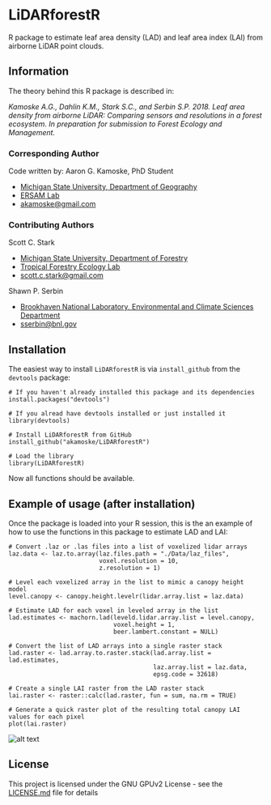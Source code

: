 
# LiDARforestR

R package to estimate leaf area density (LAD) and leaf area index (LAI) from airborne LiDAR point clouds.

## Information

The theory behind this R package is described in:   

*Kamoske A.G., Dahlin K.M., Stark S.C., and Serbin S.P. 2018. Leaf area density from airborne LiDAR: Comparing sensors and resolutions in a forest ecosystem. In preparation for submission to Forest Ecology and Management.*

### Corresponding Author

Code written by: Aaron G. Kamoske, PhD Student
   
  + [Michigan State University, Department of Geography](http://geo.msu.edu/)      
  + [ERSAM Lab](https://www.ersamlab.com/)   
  + akamoske@gmail.com

### Contributing Authors

Scott C. Stark
   
  + [Michigan State University, Department of Forestry](https://www.canr.msu.edu/for/)      
  + [Tropical Forestry Ecology Lab](https://sites.google.com/site/scottcstarktropicalforest/)   
  + scott.c.stark@gmail.com  
  
Shawn P. Serbin

  + [Brookhaven National Laboratory, Environmental and Climate Sciences Department](https://www.bnl.gov/envsci/bio/serbin-shawn.php)
  + sserbin@bnl.gov
  
## Installation

The easiest way to install `LiDARforestR` is via `install_github` from the `devtools` package:

```
# If you haven't already installed this package and its dependencies
install.packages("devtools")

# If you alread have devtools installed or just installed it
library(devtools)

# Install LiDARforestR from GitHub
install_github("akamoske/LiDARforestR")

# Load the library
library(LiDARforestR)
```

Now all functions should be available.

## Example of usage (after installation)

Once the package is loaded into your R session, this is the an example of how to use the functions in this package
to estimate LAD and LAI:

```
# Convert .laz or .las files into a list of voxelized lidar arrays
laz.data <- laz.to.array(laz.files.path = "./Data/laz_files", 
                         voxel.resolution = 10, 
                         z.resolution = 1)

# Level each voxelized array in the list to mimic a canopy height model
level.canopy <- canopy.height.levelr(lidar.array.list = laz.data)

# Estimate LAD for each voxel in leveled array in the list 
lad.estimates <- machorn.lad(leveld.lidar.array.list = level.canopy, 
                             voxel.height = 1, 
                             beer.lambert.constant = NULL)

# Convert the list of LAD arrays into a single raster stack
lad.raster <- lad.array.to.raster.stack(lad.array.list = lad.estimates, 
                                        laz.array.list = laz.data, 
                                        epsg.code = 32618)

# Create a single LAI raster from the LAD raster stack
lai.raster <- raster::calc(lad.raster, fun = sum, na.rm = TRUE)

# Generate a quick raster plot of the resulting total canopy LAI values for each pixel
plot(lai.raster)
```

![alt text](https://github.com/akamoske/LiDARforestR/blob/master/images/LAI_Raster_20180810.png "Example LAI Raster")

## License

This project is licensed under the GNU GPUv2 License - see the [LICENSE.md](LICENSE.md) file for details

